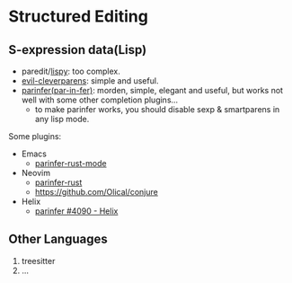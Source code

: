 # Structured Editing

## S-expression data(Lisp)

- paredit/[lispy](https://github.com/doomemacs/doomemacs/tree/master/modules/editor/lispy): too complex.
- [evil-cleverparens](https://github.com/emacs-evil/evil-cleverparens): simple and useful.
- [parinfer(par-in-fer)](https://shaunlebron.github.io/parinfer/): morden, simple, elegant and useful, but works not well with some other completion plugins...
    - to make parinfer works, you should disable sexp & smartparens in any lisp mode.

Some plugins:

- Emacs
    - [parinfer-rust-mode](https://github.com/justinbarclay/parinfer-rust-mode)
- Neovim
    - [parinfer-rust](https://github.com/eraserhd/parinfer-rust)
    - <https://github.com/Olical/conjure>
- Helix
    - [parinfer #4090 - Helix](https://github.com/helix-editor/helix/discussions/4090)

## Other Languages

1. treesitter
1. ...

